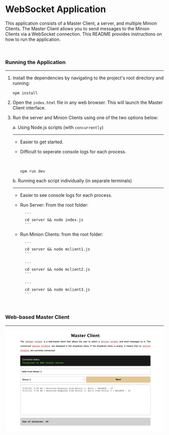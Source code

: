 # WebSocket Application

This application consists of a Master Client, a server, and multiple Minion Clients. The Master Client allows you to send messages to the Minion Clients via a WebSocket connection. This README provides instructions on how to run the application.

<br>

### Running the Application

<hr>

1.  Install the dependencies by navigating to the project's root directory and running:
    ```
    npm install
    ```
2.  Open the `index.html` file in any web browser. This will launch the Master Client interface.
3.  Run the server and Minion Clients using one of the two options below:

    a. Using Node.js scripts (with `concurrently`)
    <hr>

    - Easier to get started.
    - Difficult to seperate console logs for each process.

        <br>

        ```
        npm run dev
        ```

    b. Running each script individually (in separate terminals)
    <hr>

    - Easier to see console logs for each process.
    - Run Server: From the root folder:

            ```
            cd server && node index.js
            ```

    - Run Minion Clients: from the root folder:

            ```
            cd server && node mclient1.js
            ```

            ```
            cd server && node mclient2.js
            ```

            ```
            cd server && node mclient3.js
            ```

    <br>

### Web-based Master Client

<hr>

<!-- Add image -->
<img src="images/MasterClient.png" alt="Master Client" />
